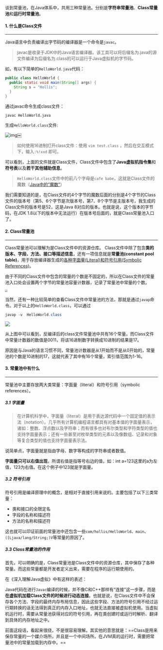 谈到常量池，在Java体系中，共用三种常量池。分别是**字符串常量池**、**Class常量池**和**运行时常量池**。



#### 1. 什么是Class文件

---

Java语言中负责编译出字节码的编译器是一个命令是`javac`。

> javac是收录于JDK中的Java语言编译器。该工具可以将后缀名为.java的源文件编译为后缀名为.class的可以运行于Java虚拟机的字节码。

如，有以下简单的`HelloWorld.java`代码：

```java
public class HelloWorld {
  public static void main(String[] args) {
    String s = "Hollis";
  }
}
```

通过javac命令生成class文件：

```sh
javac HelloWorld.java
```

生成`HelloWorld.class`文件:

![img](http://www.hollischuang.com/wp-content/uploads/2018/10/15401179593014.jpg)￼

> 如何使用16进制打开class文件：使用 `vim test.class` ，然后在交互模式下，输入`:%!xxd` 即可。

可以看到，上面的文件就是Class文件，Class文件中包含了**Java虚拟机指令集**和**符号表**以及**若干其他辅助信息**。

> `HelloWorld.class`文件中的前八个字母是`cafe babe`，这就是Class文件的魔数（[Java中的”魔数”](http://www.hollischuang.com/archives/491)）

我们需要知道的是，在Class文件的4个字节的魔数后面的分别是4个字节的Class文件的版本号（第5、6个字节是次版本号，第7、8个字节是主版本号，我生成的Class文件的版本号是52，这是Java 8对应的版本。也就是说，这个版本的字节码，在JDK 1.8以下的版本中无法运行）在版本号后面的，就是Class常量池入口了。



#### 2. Class常量池

---

Class常量池可以理解为是Class文件中的资源仓库。 Class文件中除了包含**类的版本、字段、方法、接口等描述信息**，还有一项信息就是**常量池(constant pool table)**，用于存放编译器生成的<u>各种字面量(Literal)和符号引用(Symbolic References)</u>。

由于不同的Class文件中包含的常量的个数是不固定的，所以在Class文件的常量池入口处会设置两个字节的常量池容量计数器，记录了常量池中常量的个数。

<img src="https://tva1.sinaimg.cn/large/e6c9d24egy1h0l1cb0pq3j212q082mxh.jpg" style="zoom: 50%;" />

当然，还有一种比较简单的查看Class文件中常量池的方法，那就是通过`javap`命令。对于以上的`HelloWorld.class`，可以通过

```java
javap -v  HelloWorld.class
```

![](https://tva1.sinaimg.cn/large/e6c9d24egy1h0l1drbasnj20i70n6q40.jpg)

从上图中可以看到，反编译后的class文件常量池中共有16个常量。而Class文件中常量计数器的数值是0011，将该16进制数字转换成10进制的结果是17。

原因是与Java的语言习惯不同，常量池计数器是从1开始而不是从0开始的，常量池的个数是10进制的17，这就代表了其中有16个常量，索引值范围为1-16。



#### 3. 常量池中有什么

---

常量池中主要存放两大类常量：字面量（literal）和符号引用（symbolic references）。

##### 3.1 字面量

> 在计算机科学中，字面量（literal）是用于表达源代码中一个固定值的表示法（notation）。几乎所有计算机编程语言都具有对基本值的字面量表示，诸如：整数、浮点数以及字符串；而有很多也对布尔类型和字符类型的值也支持字面量表示；还有一些甚至对枚举类型的元素以及像数组、记录和对象等复合类型的值也支持字面量表示法。

说简单点，字面量就是指由字母、数字等构成的字符串或者数值。

**字面量只可以右值出现**，所谓右值是指等号右边的值，如：int a=123这里的a为左值，123为右值。在这个例子中123就是字面量。

##### 3.2 符号引用

符号引用是编译原理中的概念，是相对于直接引用来说的。主要包括了以下三类常量：

- 类和接口的全限定名
- 字段的名称和描述符
- 方法的名称和描述符

这也就可以印证前面的常量池中还包含一些`com/hollis/HelloWorld`、`main`、`([Ljava/lang/String;)V`等常量的原因了。

##### 3.3 Class常量池的作用

首先，可以明确的是，Class常量池是Class文件中的资源仓库，其中保存了各种常量。而这些常量都是开发者定义出来，需要在程序的运行期使用的。

在《深入理解Java虚拟》中有这样的表述：

Java代码在进行`Javac`编译的时候，并不像C和C++那样有“连接”这一步骤，而是**在虚拟机加载Class文件的时候进行动态连接**。也就是说，在Class文件中不会保存各个方法、字段的最终内存布局信息，因此这些字段、方法的符号引用不经过运行期转换的话无法得到真正的内存入口地址，也就无法直接被虚拟机使用。当虚拟机运行时，需要从常量池获得对应的符号引用，再在类创建时或运行时解析、翻译到具体的内存地址之中。

前面这段话，看起来很绕，不是很容易理解。其实他的意思就是：==Class是用来保存常量的一个媒介场所，并且是一个中间场所。在JVM真的运行时，需要把常量池中的常量加载到内存中。==